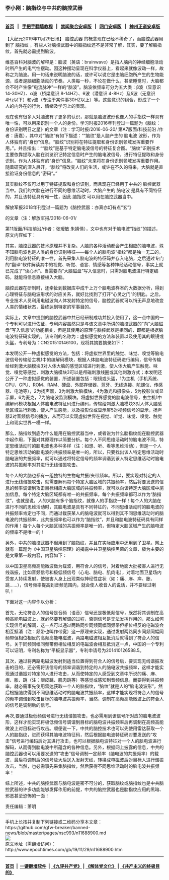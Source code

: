 ### 李小刚：脑指纹与中共的脑控武器
------------------------

#### [首页](https://github.com/gfw-breaker/banned-news/blob/master/README.md) &nbsp;&nbsp;|&nbsp;&nbsp; [手把手翻墙教程](https://github.com/gfw-breaker/guides/wiki) &nbsp;&nbsp;|&nbsp;&nbsp; [禁闻聚合安卓版](https://github.com/gfw-breaker/bn-android) &nbsp;&nbsp;|&nbsp;&nbsp; [网门安卓版](https://github.com/oGate2/oGate) &nbsp;&nbsp;|&nbsp;&nbsp; [神州正道安卓版](https://github.com/SzzdOgate/update) 



<div><p>
 【大纪元2019年11月29日讯】
 <ok href="http://www.epochtimes.com/gb/tag/%E8%84%91%E6%8E%A7%E6%AD%A6%E5%99%A8.html">
  脑控武器
 </ok>
 的概念现在已经不稀奇了，而脑控武器用到了
 <ok href="http://www.epochtimes.com/gb/tag/%E8%84%91%E6%8C%87%E7%BA%B9.html">
  脑指纹
 </ok>
 ，有些人对脑控武器中的脑指纹还不是非常了解，其实，要了解脑指纹，首先就必需提到脑波。
</p>
<p>
 维基百科对脑波的解释是：脑波（英语：brainwave）是指人脑内的神经细胞活动时所产生的电气性摆动。因这种摆动呈现在科学仪器上，看起来就像波动一样，故称之为脑波。用一句话来说明脑波的话，或许可以说它是由脑细胞所产生的生物能源，或者是脑细胞活动的节奏。人类每一秒，不论在做什么，甚至睡觉时，大脑都会不时产生像“电流脉冲”一样的“脑波”。脑波依频率可分为五大类：β波（显意识 14-30HZ）、α波（桥梁意识 8-14HZ）、θ波（潜意识 4-8Hz）及δ波（无意识 4Hz以下）和γ波（专注于某件事30HZ以上）等。这些意识的组合，形成了一个人的内外在的行为、情绪及学习上的表现。
</p>
<p>
 现在也有很多人对脑波有了更多的认识，那就是脑波波形也像人的手指纹一样具有唯一性，可以用来识别一个人的身份。学习时报2016年刊登过一篇题为《脑纹：身份识别明日之星》的文章（注：学习时报/2016-06-20/ 第A7版面/科技前沿 /作者：唐嘉），其中对“脑纹”有如下描述：““脑纹”是人脑产生的
 <ok href="http://www.epochtimes.com/gb/tag/%E8%84%91%E7%94%B5%E6%B3%A2.html">
  脑电波
 </ok>
 波形，作为人体独有的“身份”信息，“脑纹”识别将在特征提取和身份识别领域发挥重要作用。”。并且指出：““脑纹”是基于特定脑电波信号的特征复合图。“脑纹”识别技术主要依靠提取人脑在浏览识记特定信息时产生的脑电波信号，进行特征提取和身份识别。作为人体独有的“身份”信息，“脑纹”未来将在身份识别领域发挥重要作用。随着研究的深入展开，“脑纹”将改变人们的生活，或许在不久的将来，大脑就是直接验证身份信息的“密码”。”
</p>
<p>
 其实脑纹不仅可以用于特征提取和身份识别，而且现在已经用于中共的
 <ok href="http://www.epochtimes.com/gb/tag/%E8%84%91%E6%8E%A7%E6%AD%A6%E5%99%A8.html">
  脑控武器
 </ok>
 当中。我们的大脑在进行不同的思维活动时，大脑产生的
 <ok href="http://www.epochtimes.com/gb/tag/%E8%84%91%E7%94%B5%E6%B3%A2.html">
  脑电波
 </ok>
 是具有不同特征的，并且该特征具有唯一性，因此
 <ok href="http://www.epochtimes.com/gb/tag/%E8%84%91%E6%8C%87%E7%BA%B9.html">
  脑指纹
 </ok>
 可以用在脑控武器当中。
</p>
<p>
 解放军报2018年刊登过一篇题为《脑控武器：亦真亦幻有点“玄”》
</p>
<p>
 的文章（注：解放军报/2018-06-01/
</p>
<p>
 第11版面/科技前沿/作者：张瑷敏 朱婧倩），文中也有对于脑电波“指纹”的描述，原文内容如下：
</p>
<p>
 其实，脑控武器的技术原理并不复杂。人脑的各种活动都会产生相应的脑电波，殊不知脑电波也是人类的身份识别特征——每个人的脑电波“指纹”都是独一无二的。利用脑电波特征的唯一性，首先采集人脑电波的特征码并存入电脑，之后通过专门的“翻译”软件解读其中的视觉、听觉、语言、情感等各种神经活动信号，事实上就已完成了“读心术”。当需要向“大脑磁盘”写入信息时，只需对脑电波进行特定编码，就能将信息直接植入大脑。
</p>
<p>
 脑控武器在研制时，还牵扯到数据库中成千上万个脑电波样本的大数据分析，得到心理特征与脑电波形状的对应关系，就好比找到了打开“心灵之门”的钥匙。之后，专业技术人员利用电磁波向人体发射特定的信号，脑控武器就可以悄无声息地改变人类的情绪状态，最终达到特定的军事目的。
</p>
<p>
 实际上，文章中提到的脑控武器中共已经研制成功并投入使用了，这一点中国的一个专利可以进行佐证，专利内容虽然只是与该文章中所讲的脑控武器的“向“大脑磁盘”写入信息”的功能相关，但是其使用的原理与脑控武器是相同的，即都是根据脑电波特征码实现的。该专利的名称为：虚拟感觉的方法和装置以及使用其的眼镜或头盔，专利号为：CN201510146100，现将其摘要摘录如下：
</p>
<p>
 本发明公开一种虚拟感觉的方法，包括：将虚拟世界里的触觉、味觉、嗅觉等脑电波信号传输给主机1中的编解码模块，根据人体脑电波特征码进行编码，信号传输给经刺激大脑模块3对人体大脑的感觉区域进行刺激，使人体大脑产生触觉、味觉、嗅觉等感觉，刺激大脑模块3可以是颅磁刺激线圈或其他刺激方式；本发明还公开了一种虚拟感觉的装置，所述装置包括：眼镜或头盔，1为主机（手机系统、CPU、GPU、ROM、RAM、硬盘、外部存储器、蓝牙、无线连接、陀螺仪、传感器、电池等），2为扬声器，3为刺激大脑模块，4为激光和摄像头，5为投影仪或显示屏，6为麦克，7为脑电波监测模块。将虚拟世界感觉的脑电波信号，由主机1中编解码模块根据人体脑电波特征码进行编码，传输给刺激大脑模块3对人体大脑感觉区域进行刺激，使人产生感觉，以及投影仪或显示屏5对视频信号的显示，扬声器2对音频信号的播放，从而可以实现虚拟世界在视觉、听觉、味觉、嗅觉、触觉上和现实世界一模一样。
</p>
<p>
 那么，脑指纹到底为什么能用在脑控武器当中，或者说为什么脑指纹能在脑控武器中起作用，下面对其原理作以简要分析。每个人不同思维活动时的脑电波不同，特定思维活动时的脑电波也多种多样（注：如想、听、看等思维活动），但是一个人特定思维活动的脑电波的共振频率是唯一的，所以，只要找出该人特定思维活动时脑电波的共振频率，就可以通过将特定信号的频率调谐到该人特定思维活动时脑电波的共振频率对其进行无线谐振攻击。
</p>
<p>
 每个人的大脑也都有一组独特的生物电共振/夹带频率。所以，要实现对特定的人进行无线谐振攻击，就需要解码每个特定大脑区域的共振频率，然后将要发送的信息的频率调谐到攻击目标相应大脑区域的共振频率，就可以向该特定大脑区域中施加信息。每个特定大脑区域都有唯一的共振频率，每个共振频率都可以作为“脑指纹”，也就是说，人的大脑有多个脑指纹，就像人的手指纹一样！每个人的大脑在进行不同的思维活动时，其脑电波是具有不同特征的，不同思维活动时的脑电波的共振频率肯定也不同，而通过截获某人的脑电波就可以得到其不同思维活动时的脑电波的共振频率，此共振频率也可以作为“脑指纹”，并且和脑电波特征码具有同样的作用！每个人每个大脑区域的共振频率是唯一的，但特定大脑区域产生的脑电波的频率不是唯一的！
</p>
<p>
 另外，中共的脑控武器不但用到了脑指纹，并且在实际应用中还用到了卫星。网上就有一篇题为《中国卫星脑控原理》的揭露中共卫星脑控黑幕的文章，极为主要的是文章第一段内容，内容如下：
</p>
<p>
 以中国卫星高频高能微波做为载波，用符合人的信号，对着地面大批被害人进行无线谐振，比如音频信号和极低频信号（心电、脑电、肌肉电），对着地面卫星场内受害人持续发射，使被害人身上出现类似神经性症状（如：痛、麻、痒、胀、跳……），信号频率提高到音频范围内，就会使人收音人的说话，并不要经过喇叭！
</p>
<p>
 下面对这一内容作以分析：
</p>
<p>
 首先，无论符合人的信号是音频（语音）信号还是极低频信号，既然将其调制在高频高能电磁波上，就必然要有解调的过程，否则信号是无法发挥作用的，那么如何实现信号的解调，这一点可以通过两路同步同频同幅同频带但相位相反的电磁波会相互抵消（注：频带也叫作带宽）这一原理来实现，通过发射两路同步同频同幅同频带但相位相反的高频高能电磁波，两路电磁波相互抵消后就得到了符合人的信号。关于同频同幅同频带但相位相反的电磁波会相互抵消这一点，中国的一个专利可以证明，专利名称为“平板显示器”，专利申请号为201410126588.5。
</p>
<p>
 其次，通过将两路电磁波发射到适当位置得到符合人的信号后，要实现无线谐振攻击的目的，还必需将该信号的频率调谐到特定的人的脑电波共振频率，这样才能实现通过谐振对特定的人进行攻击，从而使特定的人感受到文章中所说的痛、麻、痒、胀、跳（注：眼皮跳、肌肉跳等）等感觉或感知到音频信息。而要得到共振频率，就必需事先使用雷达获取一个人的脑指纹，“脑纹”就是人的“脑电波波形”，然后根据脑纹得到不同思维活动时的脑电波共振频率，这样才能实现将符合人的信号的频率调谐到攻击目标的脑电波共振频率，当然，调制在高频高能微波上的符合人的信号是调制后的信号。
</p>
<p>
 再次,要通过极低频信号进行无线谐振攻击，也必需用到该信号所对应的脑电波波形，这样才能实现将极低频信号调谐到目标的脑电波共振频率后再调制在高频高能微波上对目标进行攻击。顺便说一下，中共的脑控技术也可以先使用雷达获取一个人的脑指纹，进而获得其脑电波特征码，然后根据脑电波特征码对要发送的“攻击”信号进行编码后对其进行攻击，也可以根据脑电波特征对一个人的脑电波进行解码，从而得到脑电波中所蕴含的各种信息。另外，根据网上披露的信息，中共的脑控武器也可以用要发送的“攻击”信号调制一定频率（脑电波的共振频率）的载波，最后将调制后的信号放大后送入发射天线，转换成电磁波后对目标人进行谐振攻击，当然，也必需事先采集脑指纹，然后获得不同思维活动时的脑电波共振频率！
</p>
<p>
 综上所述，中共的脑控武器与脑电波是密不可分的，获取脑纹或脑指纹也是中共脑控武器的许多功能能够发挥作用的前提，中共的脑控武器也是脑指纹应用的黑暗、邪恶甚至恐怖的一面！
</p>
<p>
 责任编辑：萧明
</p>
</div>
<hr/>
手机上长按并复制下列链接或二维码分享本文章：<br/>
https://github.com/gfw-breaker/banned-news/blob/master/pages/nsc993/n11688900.md <br/>
<a href='https://github.com/gfw-breaker/banned-news/blob/master/pages/nsc993/n11688900.md'><img src='https://github.com/gfw-breaker/banned-news/blob/master/pages/nsc993/n11688900.md.png'/></a> <br/>
原文地址（需翻墙访问）：http://www.epochtimes.com/gb/19/11/29/n11688900.htm


------------------------
#### [首页](https://github.com/gfw-breaker/banned-news/blob/master/README.md) &nbsp;|&nbsp; [一键翻墙软件](https://github.com/gfw-breaker/nogfw/blob/master/README.md) &nbsp;| [《九评共产党》](https://github.com/gfw-breaker/9ping.md/blob/master/README.md#九评之一评共产党是什么) | [《解体党文化》](https://github.com/gfw-breaker/jtdwh.md/blob/master/README.md) | [《共产主义的终极目的》](https://github.com/gfw-breaker/gczydzjmd.md/blob/master/README.md)


<img src='http://gfw-breaker.win/banned-news/pages/nsc993/n11688900.md' width='0px' height='0px'/>